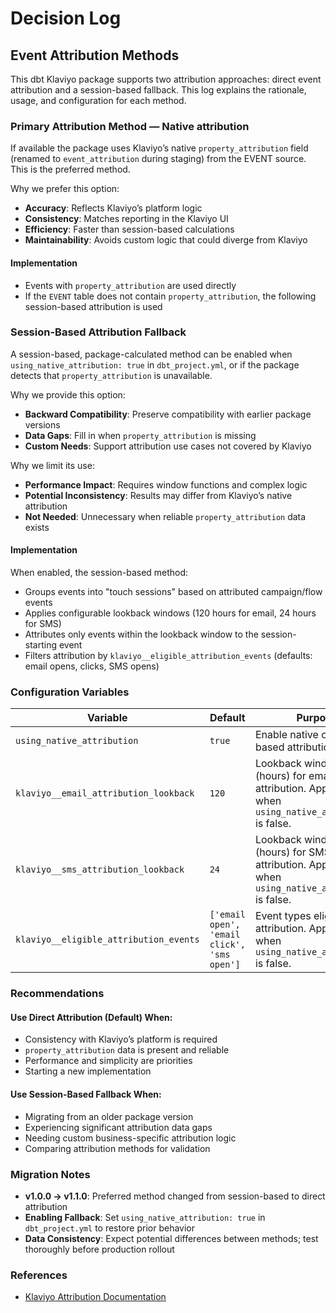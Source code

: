 # Decision Log

## Event Attribution Methods

This dbt Klaviyo package supports two attribution approaches: direct event attribution and a session-based fallback. This log explains the rationale, usage, and configuration for each method.

### Primary Attribution Method — Native attribution

If available the package uses Klaviyo’s native `property_attribution` field (renamed to `event_attribution` during staging) from the EVENT source. This is the preferred method.

Why we prefer this option:
- **Accuracy**: Reflects Klaviyo’s platform logic
- **Consistency**: Matches reporting in the Klaviyo UI
- **Efficiency**: Faster than session-based calculations
- **Maintainability**: Avoids custom logic that could diverge from Klaviyo

#### Implementation
- Events with `property_attribution` are used directly
- If the `EVENT` table does not contain `property_attribution`, the following session-based attribution is used

### Session-Based Attribution Fallback

A session-based, package-calculated method can be enabled when `using_native_attribution: true` in `dbt_project.yml`, or if the package detects that `property_attribution` is unavailable.

Why we provide this option: 
- **Backward Compatibility**: Preserve compatibility with earlier package versions
- **Data Gaps**: Fill in when `property_attribution` is missing
- **Custom Needs**: Support attribution use cases not covered by Klaviyo 

Why we limit its use:
- **Performance Impact**: Requires window functions and complex logic
- **Potential Inconsistency**: Results may differ from Klaviyo’s native attribution
- **Not Needed**: Unnecessary when reliable `property_attribution` data exists

#### Implementation
When enabled, the session-based method:
- Groups events into "touch sessions" based on attributed campaign/flow events
- Applies configurable lookback windows (120 hours for email, 24 hours for SMS)
- Attributes only events within the lookback window to the session-starting event
- Filters attribution by `klaviyo__eligible_attribution_events` (defaults: email opens, clicks, SMS opens)

### Configuration Variables

| Variable | Default | Purpose |
|----------|---------|---------|
| `using_native_attribution` | `true` | Enable native or session based attribution |
| `klaviyo__email_attribution_lookback` | `120` | Lookback window (hours) for email attribution. Applies only when `using_native_attribution` is false. |
| `klaviyo__sms_attribution_lookback` | `24` | Lookback window (hours) for SMS attribution. Applies only when `using_native_attribution` is false. |
| `klaviyo__eligible_attribution_events` | `['email open', 'email click', 'sms open']` | Event types eligible for attribution. Applies only when `using_native_attribution` is false. |

### Recommendations

#### Use Direct Attribution (Default) When:
- Consistency with Klaviyo’s platform is required
- `property_attribution` data is present and reliable
- Performance and simplicity are priorities
- Starting a new implementation

#### Use Session-Based Fallback When:
- Migrating from an older package version
- Experiencing significant attribution data gaps
- Needing custom business-specific attribution logic
- Comparing attribution methods for validation

### Migration Notes
- **v1.0.0 → v1.1.0**: Preferred method changed from session-based to direct attribution
- **Enabling Fallback**: Set `using_native_attribution: true` in `dbt_project.yml` to restore prior behavior
- **Data Consistency**: Expect potential differences between methods; test thoroughly before production rollout

### References
- [Klaviyo Attribution Documentation](https://help.klaviyo.com/hc/en-us/articles/115005248128)
